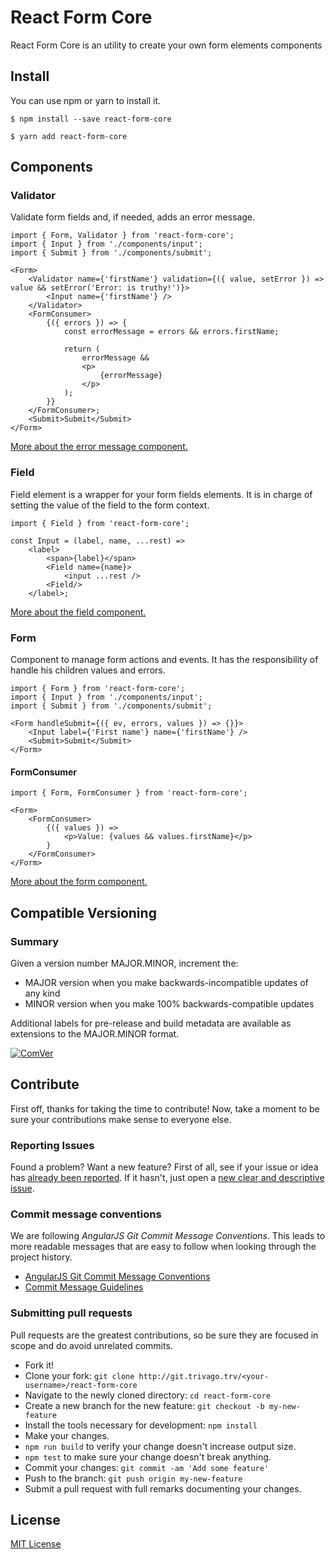 # React Form Core

React Form Core is an utility to create your own form elements components

## Install

You can use npm or yarn to install it.

`$ npm install --save react-form-core`

`$ yarn add react-form-core`

## Components

### Validator

Validate form fields and, if needed, adds an error message. 

```
import { Form, Validator } from 'react-form-core';
import { Input } from './components/input';
import { Submit } from './components/submit';

<Form>
    <Validator name={'firstName'} validation={({ value, setError }) => value && setError('Error: is truthy!')}>
        <Input name={'firstName'} />
    </Validator>
    <FormConsumer>
        {({ errors }) => {
            const errorMessage = errors && errors.firstName;

            return (
                errorMessage &&
                <p>
                    {errorMessage}
                </p>
            );
        }}
    </FormConsumer>;
    <Submit>Submit</Submit>
</Form>
```

[More about the error message component.](./src/error-message/README.md)

### Field

Field element is a wrapper for your form fields elements. It is in charge of setting the value of the field to the form context.

```
import { Field } from 'react-form-core';

const Input = (label, name, ...rest) =>
    <label>
        <span>{label}</span>
        <Field name={name}>
            <input ...rest />
        <Field/>
    </label>;
```

[More about the field component.](./src/field/README.md)

### Form

Component to manage form actions and events. It has the responsibility of handle his children values and errors.

```
import { Form } from 'react-form-core';
import { Input } from './components/input';
import { Submit } from './components/submit';

<Form handleSubmit={({ ev, errors, values }) => {}}>
    <Input label={'First name'} name={'firstName'} />
    <Submit>Submit</Submit>
</Form>
```

#### FormConsumer

```
import { Form, FormConsumer } from 'react-form-core';

<Form>
    <FormConsumer>
        {({ values }) =>
            <p>Value: {values && values.firstName}</p>
        }
    </FormConsumer>
</Form>
```

[More about the form component.](./src/form/README.md)

## Compatible Versioning

### Summary

Given a version number MAJOR.MINOR, increment the:

- MAJOR version when you make backwards-incompatible updates of any kind
- MINOR version when you make 100% backwards-compatible updates

Additional labels for pre-release and build metadata are available as extensions to the MAJOR.MINOR format.

[![ComVer](https://img.shields.io/badge/ComVer-compliant-brightgreen.svg)](https://github.com/staltz/comver)

## Contribute

First off, thanks for taking the time to contribute!
Now, take a moment to be sure your contributions make sense to everyone else.

### Reporting Issues

Found a problem? Want a new feature? First of all, see if your issue or idea has [already been reported](../../issues).
If it hasn't, just open a [new clear and descriptive issue](../../issues/new).

### Commit message conventions

We are following *AngularJS Git Commit Message Conventions*. This leads to more readable messages that are easy to follow when looking through the project history.

- [AngularJS Git Commit Message Conventions](https://docs.google.com/document/d/1QrDFcIiPjSLDn3EL15IJygNPiHORgU1_OOAqWjiDU5Y/edit#heading=h.uyo6cb12dt6w)
- [Commit Message Guidelines](https://github.com/angular/angular/blob/master/CONTRIBUTING.md#commit)

### Submitting pull requests

Pull requests are the greatest contributions, so be sure they are focused in scope and do avoid unrelated commits.

-   Fork it!
-   Clone your fork: `git clone http://git.trivago.trv/<your-username>/react-form-core`
-   Navigate to the newly cloned directory: `cd react-form-core`
-   Create a new branch for the new feature: `git checkout -b my-new-feature`
-   Install the tools necessary for development: `npm install`
-   Make your changes.
-   `npm run build` to verify your change doesn't increase output size.
-   `npm test` to make sure your change doesn't break anything.
-   Commit your changes: `git commit -am 'Add some feature'`
-   Push to the branch: `git push origin my-new-feature`
-   Submit a pull request with full remarks documenting your changes.

## License

[MIT License](https://github.com/gc-victor/react-form-core/blob/master/LICENSE.md)
